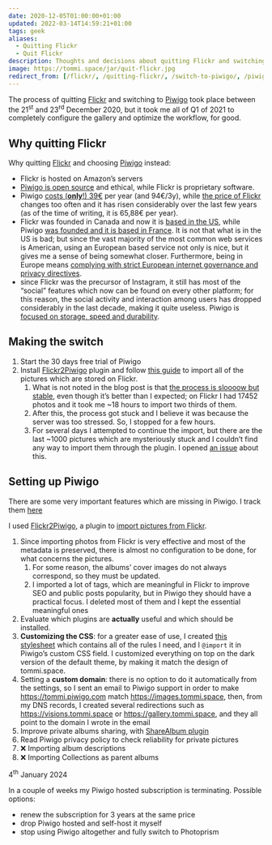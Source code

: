 ```yaml
---
date: 2020-12-05T01:00:00+01:00
updated: 2022-03-14T14:59:21+01:00
tags: geek
aliases:
  - Quitting Flickr
  - Quit Flickr
description: Thoughts and decisions about quitting Flickr and switching to Piwigo
image: https://tommi.space/jar/quit-flickr.jpg
redirect_from: [/flickr/, /quitting-flickr/, /switch-to-piwigo/, /piwigo-switch/]
---
```

The process of quitting [Flickr](https://flickr.com 'Flickr') and switching to [Piwigo](Piwigo.md) took place between the 21<sup>st</sup> and 23<sup>rd</sup> December 2020, but it took me all of Q1 of 2021 to completely configure the gallery and optimize the workflow, for good.

## Why quitting Flickr

Why quitting [Flickr](https://www.flickr.com 'Flickr') and choosing [Piwigo](Piwigo.md) instead:

- Flickr is hosted on Amazon’s servers
- [Piwigo is open source](https://github.com/piwigo 'Piwigo on GitHub') and ethical, while Flickr is proprietary software.
- Piwigo [costs (**only**!) 39€](https://piwigo.com/pricing 'Piwigo pricing page') per year (and 94€/3y), while [the price of Flickr](https://help.flickr.com/pricing-faq-r1qHsTEbU 'Flickr Pricing FAQ') changes too often and it has risen considerably over the last few years (as of the time of writing, it is 65,88€ per year).
- Flickr was founded in Canada and now it is <u>based in the US</u>, while Piwigo <u>was founded and it is based in France</u>. It is not that what is in the US is bad; but since the vast majority of the most common web services is American, using an European based service not only is nice, but it gives me a sense of being somewhat closer. Furthermore, being in Europe means <u>complying with strict European internet governance and privacy directives</u>.
- since Flickr was the precursor of Instagram, it still has most of the “social” features which now can be found on every other platform; for this reason, the social activity and interaction among users has dropped considerably in the last decade, making it quite useless. Piwigo is <u>focused on storage, speed and durability</u>.

## Making the switch

1. Start the 30 days free trial of Piwigo
2. Install [Flickr2Piwigo](https://piwigo.org/ext/extension_view.php?eid=612 'Flickr2Piwigo plugin page') plugin and follow [this guide](https://piwigo.com/blog/2013/05/21/import-from-flickr-to-piwigo2/ 'Import from Flickr to Piwigo - Piwigo blog') to import all of the pictures which are stored on Flickr.
	1. What is not noted in the blog post is that <u>the process is sloooow but stable</u>, even though it’s better than I expected; on Flickr I had 17452 photos and it took me ~18 hours to import two thirds of them.
	2. After this, the process got stuck and I believe it was because the server was too stressed. So, I stopped for a few hours.
	3. For several days I attempted to continue the import, but there are the last ~1000 pictures which are mysteriously stuck and I couldn’t find any way to import them through the plugin. I opened [an issue](https://github.com/mistic100/Flickr2Piwigo/issues/58 '“Import stuck”, issue in Flickr2Piwigo repository on GitHub') about this.

## Setting up Piwigo

<div class='red box'>
	There are some very important features which are missing in Piwigo. I track them <a href='#bugs' title='Piwigo bugs and feature requests'>here</a>
</div>

I used [Flickr2Piwigo](https://piwigo.org/ext/extension_view.php?eid=612 'Flickr2Piwigo in Piwigo Extensions Marketplace'), a plugin to [import pictures from Flickr](Flickr%20to%20Piwigo.md).

1. Since importing photos from Flickr is very effective and most of the metadata is preserved, there is almost no configuration to be done, for what concerns the pictures.
	1. For some reason, the albums’ cover images do not always correspond, so they must be updated.
	2. I imported a lot of tags, which are meaningful in Flickr to improve SEO and public posts popularity, but in Piwigo they should have a practical focus. I deleted most of them and I kept the essential meaningful ones
2. Evaluate which plugins are **actually** useful and which should be installed.
3. **Customizing the CSS**: for a greater ease of use, I created [this stylesheet](https://github.com/xplosionmind/tommi.space/blob/main/piwigo.scss 'Source of the stylesheet on GitHub') which contains all of the rules I need, and I `@import` it in Piwigo’s custom CSS field. I customized everything on top on the dark version of the default theme, by making it match the design of tommi.space.
4. Setting a **custom domain**: there is no option to do it automatically from the settings, so I sent an email to Piwigo support in order to make <https://tommi.piwigo.com> match <https://images.tommi.space>, then, from my DNS records, I created several redirections such as <https://visions.tommi.space> or <https://gallery.tommi.space>, and they all point to the domain I wrote in the email
5. Improve private albums sharing, with [ShareAlbum plugin](https://github.com/petitssuisses/piwigo-ShareAlbum/ 'piwigo-ShareAlbum on GitHub')
6. Read Piwigo privacy policy to check reliability for private pictures
7. ❌ Importing album descriptions
8. ❌ Importing Collections as parent albums

<p class='date'><time datetime='2024-01-04T11:26:22+01:00'>4<sup>th</sup> January 2024</time></p>

In a couple of weeks my Piwigo hosted subscription is terminating. Possible options:

- renew the subscription for 3 years at the same price
- drop Piwigo hosted and self-host it myself
- stop using Piwigo altogether and fully switch to Photoprism
